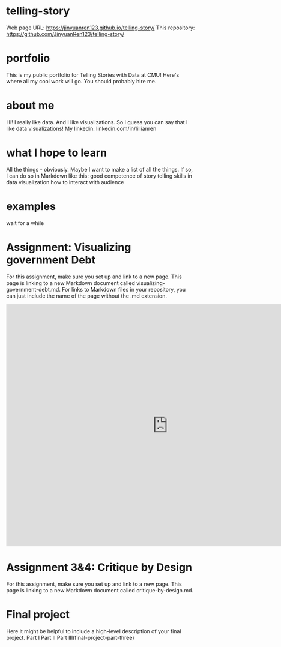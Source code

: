 # telling-story
Web page URL: https://jinyuanren123.github.io/telling-story/
This repository: https://github.com/JinyuanRen123/telling-story/
# portfolio
This is my public portfolio for Telling Stories with Data at CMU! Here's where all my cool work will go. You should probably hire me.

# about me
Hi! I really like data. And I like visualizations. So I guess you can say that I like data visualizations!
My linkedin: linkedin.com/in/lillianren

# what I hope to learn
All the things - obviously. Maybe I want to make a list of all the things. If so, I can do so in Markdown like this:
good competence of story telling
skills in data visualization
how to interact with audience

# examples
wait for a while

# Assignment: Visualizing government Debt
For this assignment, make sure you set up and link to a new page. This page is linking to a new Markdown document called visualizing-government-debt.md. For links to Markdown files in your repository, you can just include the name of the page without the .md extension.
<iframe src="https://data.oecd.org/chart/7eXp" width="860" height="645" style="border: 0" mozallowfullscreen="true" webkitallowfullscreen="true" allowfullscreen="true"><a href="https://data.oecd.org/chart/7eXp" target="_blank">OECD Chart: General government debt, Total, % of GDP, Annual, 2022</a></iframe>


# Assignment 3&4: Critique by Design
For this assignment, make sure you set up and link to a new page. This page is linking to a new Markdown document called critique-by-design.md.

# Final project
Here it might be helpful to include a high-level description of your final project. Part I Part II Part III(final-project-part-three)
